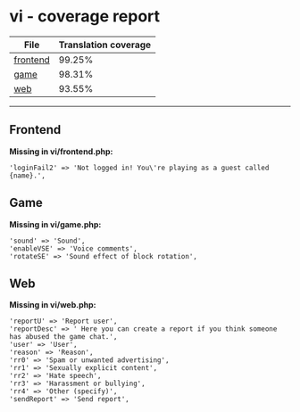 <link rel="stylesheet" href="style.css">

# vi - coverage report

<table>
<thead>
    <tr>
        <th>File</th>
        <th colspan="2">Translation coverage</th>
    </tr>
</thead>
<tbody>
    <tr><td><a href="#">frontend</a></td><td>99.25%</td><td>
        <div class="pb">
            <span class="pb-fill" style="width: 99.25%;"></span>
        </div>
    </td></tr>
    <tr><td><a href="#">game</a></td><td>98.31%</td><td>
        <div class="pb">
            <span class="pb-fill" style="width: 98.31%;"></span>
        </div>
    </td></tr>
    <tr><td><a href="#">web</a></td><td>93.55%</td><td>
        <div class="pb">
            <span class="pb-fill" style="width: 93.55%;"></span>
        </div>
    </td></tr>
</tbody></table>

-----------------------

## Frontend

**Missing in vi/frontend.php:**

```
'loginFail2' => 'Not logged in! You\'re playing as a guest called {name}.',
```

## Game

**Missing in vi/game.php:**

```
'sound' => 'Sound',
'enableVSE' => 'Voice comments',
'rotateSE' => 'Sound effect of block rotation',
```

## Web

**Missing in vi/web.php:**

```
'reportU' => 'Report user',
'reportDesc' => ' Here you can create a report if you think someone has abused the game chat.',
'user' => 'User',
'reason' => 'Reason',
'rr0' => 'Spam or unwanted advertising',
'rr1' => 'Sexually explicit content',
'rr2' => 'Hate speech',
'rr3' => 'Harassment or bullying',
'rr4' => 'Other (specify)',
'sendReport' => 'Send report',
```

